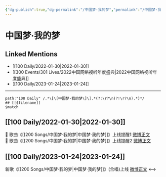 ```yaml
---
{"dg-publish":true,"dg-permalink":"/中国梦·我的梦","permalink":"/中国梦·我的梦/","created":"2022-12-22T16:11:35.000+08:00","updated":"2023-01-31T11:58:42.645+08:00"}
---
```


# 中国梦·我的梦

## Linked Mentions
- [[100 Daily/2022-01-30\|2022-01-30]]
- [[300 Events/301 Lives/2022中国网络视听年度盛典\|2022中国网络视听年度盛典]]
- [[100 Daily/2023-01-24\|2023-01-24]]


---

```expander
path:"100 Daily" /.*\[\[中国梦·我的梦\]\].*(?:\r?\n(?!\r?\n).*)*/
## [[$filename]]
$match
```
## [[100 Daily/2022-01-30\|2022-01-30]]
💫 歌曲《[[200 Songs/中国梦·我的梦\|中国梦·我的梦]]》上线提醒1 [微博正文](https://m.weibo.cn/6466290670/4731363577824135)  
💫 歌曲《[[200 Songs/中国梦·我的梦\|中国梦·我的梦]]》上线提醒2 [微博正文](https://m.weibo.cn/6466290670/4731351662593924)
## [[100 Daily/2023-01-24\|2023-01-24]]
新歌《[[200 Songs/中国梦·我的梦\|中国梦·我的梦]]》(合唱)上线
[微博正文](https://m.weibo.cn/6466290670/4861428709989205)
<-->